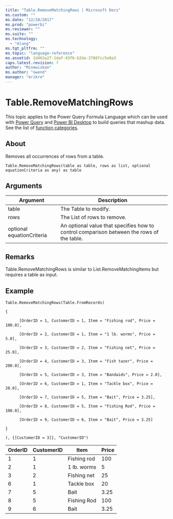 ```yaml
---
title: "Table.RemoveMatchingRows | Microsoft Docs"
ms.custom: ""
ms.date: "12/28/2017"
ms.prod: "powerbi"
ms.reviewer: ""
ms.suite: ""
ms.technology: 
  - "mlang"
ms.tgt_pltfrm: ""
ms.topic: "language-reference"
ms.assetid: 1d463a27-1daf-43f6-b2da-37887cc5e8a3
caps.latest.revision: 7
author: "Minewiskan"
ms.author: "owend"
manager: "erikre"
---
```

# Table.RemoveMatchingRows
This topic applies to the Power Query Formula Language which can be used with [Power Query](https://support.office.com/article/Introduction-to-Microsoft-Power-Query-for-Excel-6E92E2F4-2079-4E1F-BAD5-89F6269CD605) and [Power BI Desktop](http://go.microsoft.com/fwlink/p/?LinkId=618607) to build queries that mashup data. See the list of [function categories](https://msdn.microsoft.com/en-us/library/mt211003.aspx).  
  
## About  
Removes all occurrences of rows from a table.  
  
```  
Table.RemoveMatchingRows(table as table, rows as list, optional equationCriteria as any) as table  
```  
  
## Arguments  
  
|Argument|Description|  
|------------|---------------|  
|table|The Table to modify.|  
|rows|The List of rows to remove.|  
|optional equationCriteria|An optional value that specifies how to control comparison between the rows of the table.|  
  
## <a name="__toc360789692"></a>Remarks  
Table.RemoveMatchingRows is similar to List.RemoveMatchingItems but requires a table as input.  
  
## Example  
  
```  
Table.RemoveMatchingRows(Table.FromRecords(  
  
{  
  
      [OrderID = 1, CustomerID = 1, Item = "Fishing rod", Price = 100.0],  
  
      [OrderID = 2, CustomerID = 1, Item = "1 lb. worms", Price = 5.0],  
  
      [OrderID = 3, CustomerID = 2, Item = "Fishing net", Price = 25.0],  
  
      [OrderID = 4, CustomerID = 3, Item = "Fish tazer", Price = 200.0],  
  
      [OrderID = 5, CustomerID = 3, Item = "Bandaids", Price = 2.0],  
  
      [OrderID = 6, CustomerID = 1, Item = "Tackle box", Price = 20.0],  
  
      [OrderID = 7, CustomerID = 5, Item = "Bait", Price = 3.25],  
  
      [OrderID = 8, CustomerID = 5, Item = "Fishing Rod", Price = 100.0],  
  
      [OrderID = 9, CustomerID = 6, Item = "Bait", Price = 3.25]  
  
}  
  
), {[CustomerID = 3]}, "CustomerID")  
```  
  
|OrderID|CustomerID|Item|Price|  
|-----------|--------------|--------|---------|  
|1|1|Fishing rod|100|  
|2|1|1 lb. worms|5|  
|3|2|Fishing net|25|  
|6|1|Tackle box|20|  
|7|5|Bait|3.25|  
|8|5|Fishing Rod|100|  
|9|6|Bait|3.25|  
  
